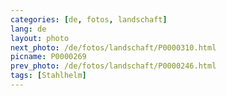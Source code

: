 ```yaml
---
categories: [de, fotos, landschaft]
lang: de
layout: photo
next_photo: /de/fotos/landschaft/P0000310.html
picname: P0000269
prev_photo: /de/fotos/landschaft/P0000246.html
tags: [Stahlhelm]
---
```

